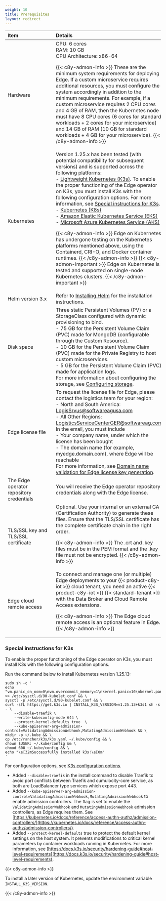 ```yaml
---
weight: 10
title: Prerequisites
layout: redirect
---
```


|<div style="width:140px">Item</div>|Details|
|:---|:---|
|Hardware|CPU: 6 cores<br>RAM: 10 GB<br>CPU Architecture: x86-64 <p><p>{{< c8y-admon-info >}} These are the minimum system requirements for deploying Edge. If a custom microservice requires additional resources, you must configure the system accordingly in addition to the minimum requirements. For example, if a custom microservice requires 2 CPU cores and 4 GB of RAM, then the Kubernetes node must have 8 CPU cores (6 cores for standard workloads + 2 cores for your microservice) and 14 GB of RAM (10 GB for standard workloads + 4 GB for your microservice). {{< /c8y-admon-info >}}|
|Kubernetes|Version 1.25.x has been tested (with potential compatibility for subsequent versions) and is supported across the following platforms:<br>- [Lightweight Kubernetes (K3s)](https://docs.k3s.io/installation). To enable the proper functioning of the Edge operator on K3s, you must install K3s with the following configuration options. For more information, see [Special instructions for K3s](/edge-k8s/installing-edge-on-k8/#special-instructions-for-k3s). <br>- [Kubernetes (K8s)](https://kubernetes.io/docs/setup/)<br>- [Amazon Elastic Kubernetes Service (EKS)](https://docs.aws.amazon.com/eks/latest/userguide/create-cluster.html)<br>- [Microsoft Azure Kubernetes Service (AKS)](https://learn.microsoft.com/en-us/azure/aks/learn/quick-kubernetes-deploy-portal?tabs=azure-cli) <p><p>{{< c8y-admon-info >}} Edge on Kubernetes has undergone testing on the Kubernetes platforms mentioned above, using the Containerd, CRI-O, and Docker container runtimes. {{< /c8y-admon-info >}} {{< c8y-admon-important >}} Edge on Kubernetes is tested and supported on single-node Kubernetes clusters. {{< /c8y-admon-important >}}|
|Helm version 3.x|Refer to [Installing Helm](https://helm.sh/docs/intro/install/) for the installation instructions.|
|Disk space|Three static Persistent Volumes (PV) or a StorageClass configured with dynamic provisioning to bind.<br>- 75 GB for the Persistent Volume Claim (PVC) made for MongoDB (configurable through the Custom Resource).<br>- 10 GB for the Persistent Volume Claim (PVC) made for the Private Registry to host custom microservices.<br>- 5 GB for the Persistent Volume Claim (PVC) made for application logs.<br>For more information about configuring the storage, see [Configuring storage](/edge-k8s/installing-edge-on-k8/#configuring-storage).|
|Edge license file|To request the license file for Edge, please contact the logistics team for your region:<br> - North and South America: LogisSrvus@softwareagusa.com <br>- All Other Regions: LogisticsServiceCenterGER@softwareag.com <br>In the email, you must include <br> - Your company name, under which the license has been bought <br> - The domain name (for example, myedge.domain.com), where Edge will be reachable<br>For more information, see [Domain name validation for Edge license key generation](/edge/installation/#domain-name-validation-for-edge-license-key-generation).|
|The Edge operator repository credentials|You will receive the Edge operator repository credentials along with the Edge license.|
|TLS/SSL key and TLS/SSL certificate|Optional. Use your internal or an external CA (Certification Authority) to generate these files. Ensure that the TLS/SSL certificate has the complete certificate chain in the right order.<p><p>{{< c8y-admon-info >}} The .crt and .key files must be in the PEM format and the .key file must not be encrypted. {{< /c8y-admon-info >}}|
|Edge cloud remote access|To connect and manage one (or multiple) Edge deployments to your {{< product-c8y-iot >}} cloud tenant, you need an active {{< product-c8y-iot >}} {{< standard-tenant >}} with the Data Broker and Cloud Remote Access extensions.<p><p>{{< c8y-admon-info >}} The Edge cloud remote access is an optional feature in Edge. {{< /c8y-admon-info >}}|

### Special instructions for K3s

To enable the proper functioning of the Edge operator on K3s, you must install K3s with the following configuration options.

Run the command below to install Kubernetes version 1.25.13:

```shell
sudo sh -c '
echo "vm.panic_on_oom=0\nvm.overcommit_memory=1\nkernel.panic=10\nkernel.panic_on_oops=1" >> /etc/sysctl.d/90-kubelet.conf && \
sysctl -p /etc/sysctl.d/90-kubelet.conf && \
curl -sfL https://get.k3s.io | INSTALL_K3S_VERSION=v1.25.13+k3s1 sh -s - \
    --disable=traefik \
    --write-kubeconfig-mode 644 \
    --protect-kernel-defaults true  \
    --kube-apiserver-arg=admission-control=ValidatingAdmissionWebhook,MutatingAdmissionWebhook && \
mkdir -p ~/.kube && \
cp /etc/rancher/k3s/k3s.yaml ~/.kube/config && \
chown $USER: ~/.kube/config && \
chmod 600 ~/.kube/config && \
echo "\e[32mSuccessfully installed k3s!\e[0m"
'
```
For configuration options, see [K3s configuration options](https://docs.k3s.io/installation/configuration).

- Added `--disable=traefik` in the install command to disable Traefik to avoid port conflicts between Traefik and cumulocity-core service, as both are LoadBalancer type services which expose port 443.
- Added `--kube-apiserver-arg=admission-control=ValidatingAdmissionWebhook,MutatingAdmissionWebhook` to enable admission controllers. The flag is set to enable the `ValidatingAdmissionWebhook` and `MutatingAdmissionWebhook` admission controllers, as Edge requires them. See [https://kubernetes.io/docs/reference/access-authn-authz/admission-controllers/](https://kubernetes.io/docs/reference/access-authn-authz/admission-controllers/).
- Added `--protect-kernel-defaults` true to protect the default kernel settings on the host system. It prevents modifications to critical kernel parameters by container workloads running in Kubernetes. For more information, see [https://docs.k3s.io/security/hardening-guide#host-level-requirements](https://docs.k3s.io/security/hardening-guide#host-level-requirements).

{{< c8y-admon-info >}}

To install a later version of Kubernetes, update the environment variable `INSTALL_K3S_VERSION`.

{{< /c8y-admon-info >}}
